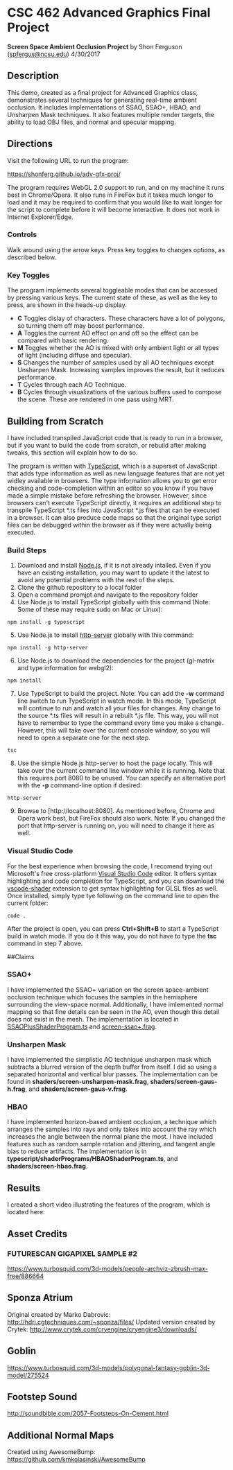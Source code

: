 # CSC 462 Advanced Graphics Final Project
**Screen Space Ambient Occlusion Project**
by Shon Ferguson (spfergus@ncsu.edu)
4/30/2017

## Description
This demo, created as a final project for Advanced Graphics class, demonstrates several techniques for generating real-time ambient occlusion.  It includes implementations of SSAO, SSAO+, HBAO, and Unsharpen Mask techniques.  It also features multiple render targets, the ability to load OBJ files, and normal and specular mapping.

## Directions
Visit the following URL to run the program:

https://shonferg.github.io/adv-gfx-proj/

The program requires WebGL 2.0 support to run, and on my machine it runs best in Chrome/Opera.  It also runs in FireFox but it takes much longer to load and it may be required to confirm that you would like to wait longer for the script to complete before it will become interactive.  It does not work in Internet Explorer/Edge.

### Controls
Walk around using the arrow keys.  Press key toggles to changes options, as described below.

### Key Toggles
The program implements several toggleable modes that can be accessed by pressing various keys.  The current state of these, as well as the key to press, are shown in the heads-up display.
 * **C** Toggles dislay of characters.  These characters have a lot of polygons, so turning them off may boost performance.
 * **A** Toggles the current AO effect on and off so the effect can be compared with basic rendering.
 * **M** Toggles whether the AO is mixed with only ambient light or all types of light (including diffuse and specular).
 * **S** Changes the number of samples used by all AO techniques except Unsharpen Mask.  Increasing samples improves the result, but it reduces performance.
 * **T** Cycles through each AO Technique.
 * **B** Cycles through visualizations of the various buffers used to compose the scene.  These are rendered in one pass using MRT.

## Building from Scratch

I have included transpiled JavaScript code that is ready to run in a browser, but if you want to build the code from scratch, or rebuild after making tweaks, this section will explain how to do so.

The program is written with [TypeScript](http://www.typescriptlang.org), which is a superset of JavaScript that adds type information as well as new language features that are not yet widley available in browsers.  The type information allows you to get error checking and code-completion within an editor so you know if you have made a simple mistake before refreshing the browser.  However, since browsers can't execute TypeScript directly, it requires an additional step to transpile TypeScript *.ts files into JavaScript *.js files that can be executed in a browser.  It can also produce code maps so that the original type script files can be debugged within the browser as if they were actually being executed.

### Build Steps
1. Download and install [Node.js](https://nodejs.org/en/), if it is not already intalled.  Even if you have an existing installation, you may want to update it the latest to avoid any potential problems with the rest of the steps.
2. Clone the github repository to a local folder
3. Open a command promjpt and navigate to the repository folder
4. Use Node.js to install TypeScript globally with this command (Note: Some of these may require sudo on Mac or Linux):
```
npm install -g typescript
```
5. Use Node.js to install [http-server](https://www.npmjs.com/package/http-server) globally with this command:
```
npm install -g http-server
```
6. Use Node.js to download the dependencies for the project (gl-matrix and type information for webgl2):
```
npm install
```
7. Use TypeScript to build the project.  Note: You can add the **-w** command line switch to run TypeScript in watch mode.  In this mode, TypeScript will continue to run and watch all your files for changes.  Any change to the source *.ts files will result in a rebuilt *.js file.  This way, you will not have to remember to type the command every time you make a change.  However, this will take over the current console window, so you will need to open a separate one for the next step.
```
tsc
```
8. Use the simple Node.js http-server to host the page locally.  This will take over the current command line window while it is running.  Note that this requires port 8080 to be unused.  You can specify an alternative port with the **-p** command-line option if desired:
```
http-server
```
9. Browse to [http://localhost:8080].  As mentioned before, Chrome and Opera work best, but FireFox should also work.  Note: If you changed the port that http-server is running on, you will need to change it here as well.

### Visual Studio Code

For the best experience when browsing the code, I recomend trying out Microsoft's free cross-platform [Visual Studio Code](https://code.visualstudio.com) editor.  It offers syntax highlighting and code completion for TypeScript, and you can download the [vscode-shader](https://github.com/stef-levesque/vscode-shader) extension to get syntax highlighting for GLSL files as well.  Once installed, simply type tye following on the command line to open the current folder:
```
code .
```
After the project is open, you can press **Ctrl+Shift+B** to start a TypeScript build in watch mode.  If you do it this way, you do not have to type the **tsc** command in step 7 above.

##Claims

### SSAO+
I have implemented the SSAO+ variation on the screen space-ambient occlusion technique which focuses the samples in the hemisphere surrounding the view-space normal.  Additionally, I have imlemented normal mapping so that fine details can be seen in the AO, even though this detail does not exist in the mesh. The implementation is located in [SSAOPlusShaderProgram.ts](blob/master/typescript/shaderPrograms/SSAOPlusShaderProgram.ts) and [screen-ssao+.frag](blob/master/shaders/screen-ssao%2B.frag).

### Unsharpen Mask
I have implemented the simplistic AO technique unsharpen mask which subtracts a blurred version of the depth buffer from itself.  I did so using a separated horizontal and vertical blur passes.  The implementation can be found in **shaders/screen-unsharpen-mask.frag**, **shaders/screen-gaus-h.frag**, and **shaders/screen-gaus-v.frag**.

### HBAO
I have implemented horizon-based ambient occlusion, a technique which arranges the samples into rays and only takes into account the ray which increases the angle between the normal plane the most.  I have included features such as random sample rotation and jittering, and tangent angle bias to reduce artifacts.  The implementation is in **typescript/shaderPrograms/HBAOShaderProgram.ts**, and **shaders/screen-hbao.frag**.

## Results
I created a short video illustrating the features of the program, which is located here:

## Asset Credits

### FUTURESCAN GIGAPIXEL SAMPLE #2
https://www.turbosquid.com/3d-models/people-archviz-zbrush-max-free/886664

## Sponza Atrium
Original created by Marko Dabrovic: http://hdri.cgtechniques.com/~sponza/files/
Updated version created by Crytek: http://www.crytek.com/cryengine/cryengine3/downloads/

## Goblin
https://www.turbosquid.com/3d-models/polygonal-fantasy-goblin-3d-model/275524

## Footstep Sound
http://soundbible.com/2057-Footsteps-On-Cement.html

## Additional Normal Maps
Created using AwesomeBump: https://github.com/kmkolasinski/AwesomeBump
